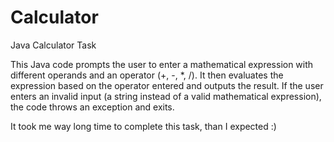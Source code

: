 # Calculator
Java Calculator Task

This Java code prompts the user to enter a mathematical expression with different operands and an operator (+, -, *, /). It then evaluates the expression based on the operator entered and outputs the result. If the user enters an invalid input (a string instead of a valid mathematical expression), the code throws an exception and exits.

It took me way long time to complete this task, than I expected :)
